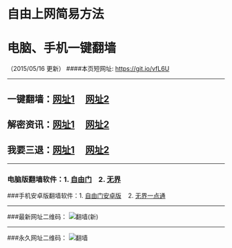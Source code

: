 # 自由上网简易方法
# 电脑、手机一键翻墙
（2015/05/16 更新）
####本页短网址: https://git.io/vfL6U

***

## 一键翻墙：<a href="https://d3e6qfhusa3vhe.cloudfront.net" target="_blank">网址1</a>&nbsp;&nbsp;&nbsp;&nbsp;&nbsp;<a href="https://d3cnzdqnl5l09d.cloudfront.net" target="_blank">网址2</a>

## 解密资讯：<a href="https://d3cnzdqnl5l09d.cloudfront.net/zhen99" target="_blank">网址1</a>&nbsp;&nbsp;&nbsp;&nbsp;&nbsp;<a href="https://d2187grypo2gfr.cloudfront.net/zhen99" target="_blank">网址2</a>

## 我要三退：<a href="https://d3cnzdqnl5l09d.cloudfront.net/zs.php/url/d29duwb7un2osd.cloudfront.net/8" target="_blank">网址1</a>&nbsp;&nbsp;&nbsp;&nbsp;&nbsp;<a href="https://dvlkyogqbetr1.cloudfront.net/ogST.aspx" target="_blank">网址2</a>

***

### 电脑版翻墙软件：1. <a href="https://d3b07nb9ldi3br.cloudfront.net/fga01.php?fid=fg753p.zip" target="_blank">自由门</a>&nbsp;&nbsp;&nbsp;&nbsp;2. <a href="https://d3b07nb9ldi3br.cloudfront.net/fga01.php?fid=u1405.zip" target="_blank">无界</a>

###手机安卓版翻墙软件：1. <a href="https://d3b07nb9ldi3br.cloudfront.net/fga01.php?fid=fgma32.apk" target="_blank">自由门安卓版</a>&nbsp;&nbsp;&nbsp;&nbsp;2. <a href="https://d3b07nb9ldi3br.cloudfront.net/fga01.php?fid=um3.1.apk" target="_blank">无界一点通</a>

***

###最新网址二维码：
![翻墙(新)](https://d3b07nb9ldi3br.cloudfront.net/pic/yjfq1.png)

***

###永久网址二维码：
![翻墙](https://d3b07nb9ldi3br.cloudfront.net/pic/yjfq0.png)
